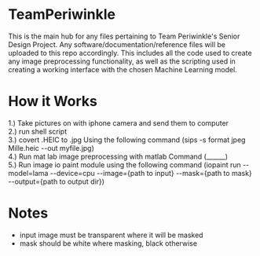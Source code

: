 # TeamPeriwinkle

This is the main hub for any files pertaining to Team Periwinkle's Senior Design Project. Any software/documentation/reference files will be uploaded to this repo accordingly. This includes all the code used to create any image preprocessing functionality, as well as the scripting used in creating a working interface with the chosen Machine Learning model.


# How it Works
1.) Take pictures on with iphone camera and send them to computer <br />
2.) run shell script <br />
3.) covert .HEIC to .jpg Using the following command (sips -s format jpeg Mille.heic --out myfile.jpg) <br />
4.) Run mat lab image preprocessing with matlab Command (______) <br />
5.) Run image io paint module using the following command (iopaint run --model=lama --device=cpu --image={path to input} --mask={path to mask} --output={path to output dir}) <br />

# Notes
* input image must be transparent where it will be masked
* mask should be white where masking, black otherwise

